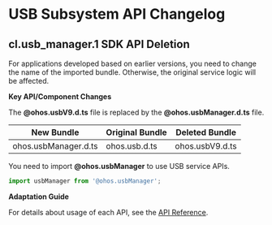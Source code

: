 # USB Subsystem API Changelog

## cl.usb_manager.1 SDK API Deletion

For applications developed based on earlier versions, you need to change the name of the imported bundle. Otherwise, the original service logic will be affected.

**Key API/Component Changes**

The **@ohos.usbV9.d.ts** file is replaced by the **@ohos.usbManager.d.ts** file.

|         New Bundle        |     Original Bundle   |    Deleted Bundle   |
| -------------------- | ------------- | --------------- |
| ohos.usbManager.d.ts | ohos.usb.d.ts | ohos.usbV9.d.ts |

You need to import **@ohos.usbManager** to use USB service APIs.

  ```ts
  import usbManager from '@ohos.usbManager';
  ```

**Adaptation Guide**

For details about usage of each API, see the [API Reference](../../../application-dev/reference/apis/js-apis-usbManager.md).
